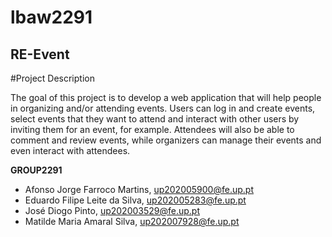 # lbaw2291



## RE-Event

#Project Description

The goal of this project is to develop a web application that will help people in organizing and/or attending events.
Users can log in and create events, select events that they want to attend and interact with other users by inviting them for an event, for example. Attendees will also be able to comment and review events, while organizers can manage their events and even interact with attendees. 

**GROUP2291**
 
* Afonso Jorge Farroco Martins, up202005900@fe.up.pt
* Eduardo Filipe Leite da Silva, up202005283@fe.up.pt
* José Diogo Pinto, up202003529@fe.up.pt
* Matilde Maria Amaral Silva, up202007928@fe.up.pt

